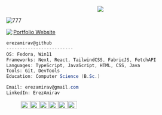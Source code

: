 <p align="center">
<img src="https://readme-typing-svg.herokuapp.com/?lines=Hello+I'm+Erez!;Welcome+To+My+GitHub!&font=Fira%20Code&color=%b4befe&center=true&width=280&height=50">
<p/>


![777](https://github.com/user-attachments/assets/25cb6aa9-ce34-480a-80ad-d7eda13fd2d8)


<img align="left" src="https://images.weserv.nl/?url=github.com/user-attachments/assets/f831bb59-1741-487b-9272-87c4c943df92&h=320&w=320&fit=cover&a=center&mask=circle&maxage=7d">

<p align="left">
<a href="https://portfolio-phi-umber.vercel.app/">Portfolio Website</a>
</p>

```csharp
erezamirav@github
-------------------------
OS: Fedora, Win11
Frameworks: Next, React, TailwindCSS, FabricJS, FetchAPI
Languages: TypeScript, JavaScript, HTML, CSS, Java
Tools: Git, DevTools
Education: Computer Science (B.Sc.)

Email: erezamirav@gmail.com
LinkedIn: ErezAmirav

```

<p align="left">
  &nbsp; &nbsp; &nbsp; &nbsp; &nbsp;
  <img alt="#171724" src="https://via.placeholder.com/15/1a1a27/171724?text=+" width="25" height="20" /><img alt="#fbedf6" src="https://via.placeholder.com/15/d7b2bf/55586d?text=+" width="25" height="20" /><img alt="#c9594d" src="https://via.placeholder.com/15/a79bb5/a6b5d3?text=+" width="25" height="20" /><img alt="#f8b9b2" src="https://via.placeholder.com/15/4f4f63/707790?text=+" width="25" height="20" /><img alt="#ae9c9d" src="https://via.placeholder.com/15/79768e/B4B2DCff?text=+" width="25" height="20" /><img alt="#ae9c9d" src="https://via.placeholder.com/15/DE8E9Fff/B4B2DCff?text=+" width="25" height="20" />
</p>

<!--
## 💻 About me

▫️ Computer Science graduate (B.Sc.) <br/>
▫️ Looking for a Fullstack / Frontend developer position <br/>
▫️ Ambitious, team player, love to challenge myself<br/>
▫️ <a href="https://portfolio-phi-umber.vercel.app/">Portfolio Website</a>

<!--
![🍀 Currently developing in:](https://github-readme-tech-stack.vercel.app/api/cards?title=%F0%9F%8D%80+Currently+developing+in%3A&showBorder=false&lineCount=2&theme=bearded&hideBg=true&bg=%23161d29&badge=%231c2433&border=%231c2433&titleColor=%2322e6c5&line1=react%2Creact%2C58a6ff%3Bjavascript%2Cjavascript%2C58a6ff%3Bnext.js%2Cnext%2C58a6ff%3B&line2=typescript%2CTypescript%2C58a6ff%3Bcss3%2Ccss3%2C58a6ff%3Bhtml5%2Chtml5%2C58a6ff%3B)

![🌿 Familiar with:](https://github-readme-tech-stack.vercel.app/api/cards?title=%F0%9F%8C%BF+Familiar+with%3A&showBorder=false&lineCount=1&theme=bearded&hideBg=true&bg=%23161d29&badge=%231c2433&border=%231c2433&titleColor=%2322e6c5&line1=java%2Cjava%2C58a6ff%3Bnode.js%2Cnode.js%2C58a6ff%3Bandroid%2Candroid%2C58a6ff%3Bcs%2Cc%2C58a6ff%3Bcs%2Cc%2B%2B%2C58a6ff%3B)

![🌱 Also using:](https://github-readme-tech-stack.vercel.app/api/cards?title=%F0%9F%8C%B1+Also+using%3A&showBorder=false&lineCount=2&theme=bearded&hideBg=true&bg=%23161d29&badge=%231c2433&border=%231c2433&titleColor=%2322e6c5&line1=tailwindcss%2Ctailwindcss%2C58a6ff%3Bmui%2Cmui%2C58a6ff%3Bgit%2Cgit%2C58a6ff%3B&line2=mongodb%2Cmongodb%2C58a6ff%3Bpostman%2Cpostman%2C58a6ff%3B)

<a href="https://www.linkedin.com/in/erez-amirav/" target="blank" ><img src="https://github-readme-tech-stack.vercel.app/api/cards?title=%F0%9F%93%AB+Contact+me%3A&showBorder=false&lineCount=1&theme=bearded&hideBg=true&bg=%23161d29&badge=%231c2433&border=%231c2433&titleColor=%2322e6c5&line1=linkedin%2Clinkedin%2C58a6ff%3B" alt="📫 Contact me:" /></a>
-->
<!--
### 🍀 Currently developing in:

![Next JS](https://img.shields.io/badge/Next-black?style=for-the-badge&logo=next.js&logoColor=white) ![React](https://img.shields.io/badge/react-%2320232a.svg?style=for-the-badge&logo=react&logoColor=%2361DAFB) ![TypeScript](https://img.shields.io/badge/typescript-%23007ACC.svg?style=for-the-badge&logo=typescript&logoColor=white) ![JavaScript](https://img.shields.io/badge/javascript-%23323330.svg?style=for-the-badge&logo=javascript&logoColor=%23F7DF1E)
![HTML5](https://img.shields.io/badge/html5-%23E34F26.svg?style=for-the-badge&logo=html5&logoColor=white) ![CSS3](https://img.shields.io/badge/css3-%231572B6.svg?style=for-the-badge&logo=css3&logoColor=white) 


### 🌿 Familiar with:

![Java](https://img.shields.io/badge/java-%23ED8B00.svg?style=for-the-badge&logo=java&logoColor=white)  ![NodeJS](https://img.shields.io/badge/node.js-6DA55F?style=for-the-badge&logo=node.js&logoColor=white) ![Android](https://img.shields.io/badge/Android-3DDC84?style=for-the-badge&logo=android&logoColor=white) ![C](https://img.shields.io/badge/c-%2300599C.svg?style=for-the-badge&logo=c&logoColor=white)  ![C++](https://img.shields.io/badge/c++-%2300599C.svg?style=for-the-badge&logo=c%2B%2B&logoColor=white) 

### 🌱 Also using:

![TailwindCSS](https://img.shields.io/badge/tailwindcss-%2338B2AC.svg?style=for-the-badge&logo=tailwind-css&logoColor=white) ![MUI](https://img.shields.io/badge/MUI-%230081CB.svg?style=for-the-badge&logo=mui&logoColor=white) ![Git](https://img.shields.io/badge/git-%23F05033.svg?style=for-the-badge&logo=git&logoColor=white) ![MongoDB](https://img.shields.io/badge/MongoDB-%234ea94b.svg?style=for-the-badge&logo=mongodb&logoColor=white)
![Postman](https://img.shields.io/badge/Postman-FF6C37?style=for-the-badge&logo=postman&logoColor=white)

### 📫 Contact me:
<a href="https://www.linkedin.com/in/erez-amirav/" target="blank"><img align="center" src="https://img.shields.io/badge/linkedin-%230077B5.svg?style=for-the-badge&logo=linkedin&logoColor=white)"  /></a>  <a href="mailto:erezamirav@gmail.com" target="blank"><img align="center" src="https://img.shields.io/badge/Gmail-D14836?style=for-the-badge&logo=gmail&logoColor=white"  /></a>


<!-- <p><img align="center" src="https://github-readme-stats.vercel.app/api/top-langs?username=erezamirav&show_icons=true&theme=dracula&hide_border=true&locale=en&layout=compact" alt="erezamirav" /></p> --!>


<!-- https://ileriayo.github.io/markdown-badges/#shortcuts -->

